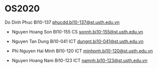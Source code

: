 # OS2020

Do Dinh Phuc BI10-137
phucdd.bi10-137@st.usth.edu.vn

- Nguyen Hoang Son BI10-155 CS
  sonnh.bi10-155@st.usth.edu.vn

- Nguyen Tan Dung Bi10-041 ICT
  dungnt.bi10-041@st.usth.edu.vn

- Phi Nguyen Hai Minh BI10-120 ICT
  minhpnh.bi10-120@st.usth.edu.vn

- Nguyen Hoang Nam Bi10-123 ICT
  namnh.bi10-123@st.usth.edu.vn